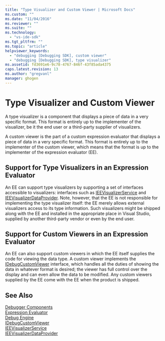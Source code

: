 ```yaml
---
title: "Type Visualizer and Custom Viewer | Microsoft Docs"
ms.custom: ""
ms.date: "11/04/2016"
ms.reviewer: ""
ms.suite: ""
ms.technology: 
  - "vs-ide-sdk"
ms.tgt_pltfrm: ""
ms.topic: "article"
helpviewer_keywords: 
  - "debugging [Debugging SDK], custom viewer"
  - "debugging [Debugging SDK], type visualizer"
ms.assetid: fd3691e6-9c78-4767-846f-43f85ada4375
caps.latest.revision: 13
ms.author: "gregvanl"
manager: ghogen
---
```

# Type Visualizer and Custom Viewer
A type visualizer is a component that displays a piece of data in a very specific format. This format is entirely up to the implementer of the visualizer, be it the end user or a third-party supplier of visualizers.  
  
 A custom viewer is the part of a custom expression evaluator that displays a piece of data in a very specific format. This format is entirely up to the implementer of the custom viewer, which means that the format is up to the implementer of the expression evaluator (EE).  
  
## Support for Type Visualizers in an Expression Evaluator  
 An EE can support type visualizers by supporting a set of interfaces accessible to visualizers: interfaces such as [IEEVisualizerService](../../extensibility/debugger/reference/ieevisualizerservice.md) and [IEEVisualizerDataProvider](../../extensibility/debugger/reference/ieevisualizerdataprovider.md). Note, however, that the EE is not responsible for implementing the type visualizer itself: the EE merely allows external visualizers access to its type information. Such visualizers might be shipped along with the EE and installed in the appropriate place in Visual Studio, supplied by another third-party vendor or even by the end user.  
  
## Support for Custom Viewers in an Expression Evaluator  
 An EE can also support custom viewers in which the EE itself supplies the code for viewing the data type. A custom viewer implements the [IDebugCustomViewer](../../extensibility/debugger/reference/idebugcustomviewer.md) interface, which handles all the duties of showing the data in whatever format is desired; the viewer has full control over the display and can even allow the data to be modified. Any custom viewers supplied by the EE come with the EE when the product is shipped.  
  
## See Also  
 [Debugger Components](../../extensibility/debugger/debugger-components.md)   
 [Expression Evaluator](../../extensibility/debugger/expression-evaluator.md)   
 [Debug Engine](../../extensibility/debugger/debug-engine.md)   
 [IDebugCustomViewer](../../extensibility/debugger/reference/idebugcustomviewer.md)   
 [IEEVisualizerService](../../extensibility/debugger/reference/ieevisualizerservice.md)   
 [IEEVisualizerDataProvider](../../extensibility/debugger/reference/ieevisualizerdataprovider.md)